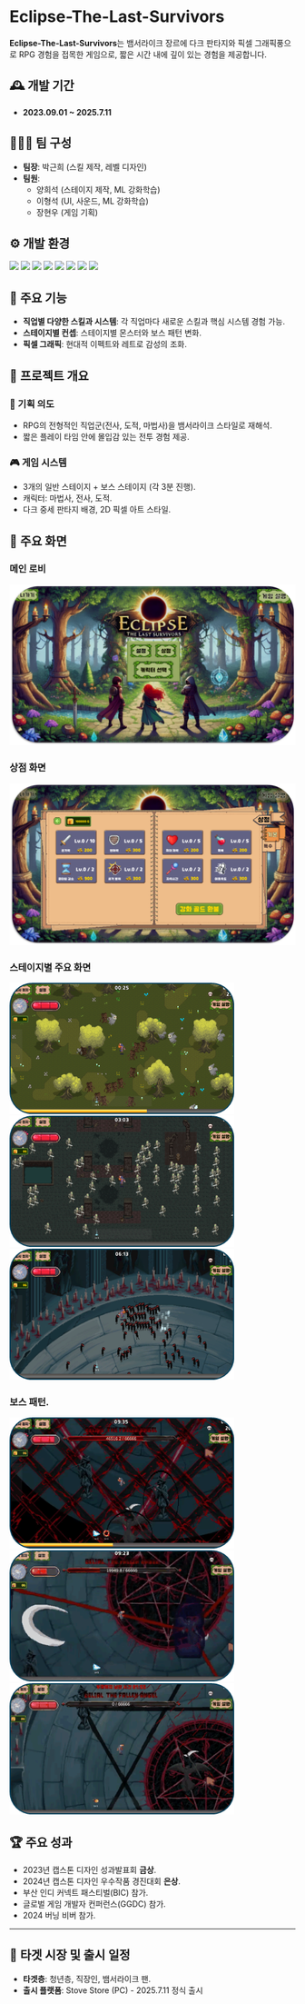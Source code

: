 # Eclipse-The-Last-Survivors

**Eclipse-The-Last-Survivors**는 뱀서라이크 장르에 다크 판타지와 픽셀 그래픽풍으로 RPG 경험을 접목한 게임으로, 짧은 시간 내에 깊이 있는 경험을 제공합니다.


## 🕰️ 개발 기간
- **2023.09.01 ~ 2025.7.11**

## 🧑‍🤝‍🧑 팀 구성
- **팀장**: 박근희 (스킬 제작, 레벨 디자인)
- **팀원**:
  - 양희석 (스테이지 제작, ML 강화학습)
  - 이형석 (UI, 사운드, ML 강화학습)
  - 장현우 (게임 기획)


## ⚙️ 개발 환경
<img src="https://img.shields.io/badge/Unity Editor v2023.1.15f-000000?style=for-the-badge&logo=unity&logoColor=white"> <img src="https://img.shields.io/badge/ML Agent V0.28.0-000000?style=for-the-badge&logo=unity&logoColor=white"> <img src="https://img.shields.io/badge/Unity Package MLAgents: V2.0.1-000000?style=for-the-badge&logo=unity&logoColor=white"> <img src="https://img.shields.io/badge/Python V3.7.9-3776AB?style=for-the-badge&logo=Python&logoColor=white"> <img src="https://img.shields.io/badge/Anaconda3 V5.1.0-44A833?style=for-the-badge&logo=Anaconda&logoColor=white"> <img src="https://img.shields.io/badge/TensorFlow V2.13.0-FF6F00?style=for-the-badge&logo=TensorFlow&logoColor=white"> <img src="https://img.shields.io/badge/PyTorch V1.10.2-EE4C2C?style=for-the-badge&logo=PyTorch&logoColor=white"> <img src="https://img.shields.io/badge/C%23-512BD4?style=for-the-badge&logo=csharp&logoColor=white">


## 🔧 주요 기능
- **직업별 다양한 스킬과 시스템**: 각 직업마다 새로운 스킬과 핵심 시스템 경험 가능.
- **스테이지별 컨셉**: 스테이지별 몬스터와 보스 패턴 변화.
- **픽셀 그래픽**: 현대적 이펙트와 레트로 감성의 조화.


## 🌟 프로젝트 개요

### 🎯 기획 의도
- RPG의 전형적인 직업군(전사, 도적, 마법사)을 뱀서라이크 스타일로 재해석.
- 짧은 플레이 타임 안에 몰입감 있는 전투 경험 제공.

### 🎮 게임 시스템
- 3개의 일반 스테이지 + 보스 스테이지 (각 3분 진행).
- 캐릭터: 마법사, 전사, 도적.
- 다크 중세 판타지 배경, 2D 픽셀 아트 스타일.


## 📸 주요 화면
### 메인 로비
![Main Lobby](https://raw.githubusercontent.com/geunhi/my-works/main/Images/Main_Lobby.png)

### 상점 화면
![Shop](https://raw.githubusercontent.com/geunhi/my-works/main/Images/Shop.png)

### 스테이지별 주요 화면
![Stage 1](https://raw.githubusercontent.com/geunhi/my-works/main/Images/Stage1.png)
![Stage 2](https://raw.githubusercontent.com/geunhi/my-works/main/Images/Stage2.png)
![Stage 3](https://raw.githubusercontent.com/geunhi/my-works/main/Images/Stage3.png)

### 보스 패턴.
![Boss 70% Gimmick](https://raw.githubusercontent.com/geunhi/my-works/main/Images/Boss_70%26_Gimmick.png)
![Boss 30% Gimmick](https://raw.githubusercontent.com/geunhi/my-works/main/Images/Boss_30%25_Gimmick.png)
![Boss Last Gimmick](https://raw.githubusercontent.com/geunhi/my-works/main/Images/Boss_Last_Gimmick.png)


## 🏆 주요 성과
- 2023년 캡스톤 디자인 성과발표회 **금상**.
- 2024년 캡스톤 디자인 우수작품 경진대회 **은상**.
- 부산 인디 커넥트 패스티벌(BIC) 참가.
- 글로벌 게임 개발자 컨퍼런스(GGDC) 참가.
- 2024 버닝 비버 참가.
---

## 🎯 타겟 시장 및 출시 일정
- **타겟층**: 청년층, 직장인, 뱀서라이크 팬.
- **출시 플랫폼**: Stove Store (PC) - 2025.7.11 정식 출시
